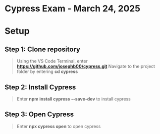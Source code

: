 # Cypress Exam - March 24, 2025

# Setup 
## Step 1: Clone repository
>Using the VS Code Terminal, enter **https://github.com/josephb00/cypress.git**
>Navigate to the project folder by entering **cd cypress**

## Step 2: Install Cypress
>Enter **npm install cypress --save-dev** to install cypress

## Step 3: Open Cypress
>Enter **npx cypress open** to open cypress
